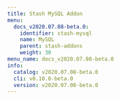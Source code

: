 ```yaml
---
title: Stash MySQL Addon
menu:
  docs_v2020.07.08-beta.0:
    identifier: stash-mysql
    name: MySQL
    parent: stash-addons
    weight: 30
menu_name: docs_v2020.07.08-beta.0
info:
  catalog: v2020.07.08-beta.0
  cli: v0.10.0-beta.0
  version: v2020.07.08-beta.0
---
```


